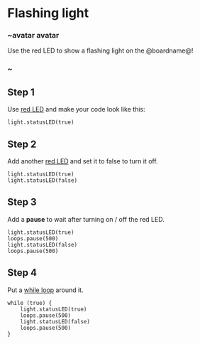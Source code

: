 # Flashing light

### ~avatar avatar

Use the red LED to show a flashing light on the @boardname@!

### ~

## Step 1


Use [red LED](/reference/light/status-led) and make your code look like this:

```blocks
light.statusLED(true)
```

## Step 2

Add another [red LED](/reference/light/status-led) and set it to false to turn it off.

```blocks
light.statusLED(true)
light.statusLED(false)
```

## Step 3

Add a **pause** to wait after turning on / off the red LED.

```blocks
light.statusLED(true)
loops.pause(500)
light.statusLED(false)
loops.pause(500)
```

## Step 4

Put a [while loop](/blocks/loops/while) around it.

```blocks
while (true) {
    light.statusLED(true)
    loops.pause(500)
    light.statusLED(false)
    loops.pause(500)
}
```
